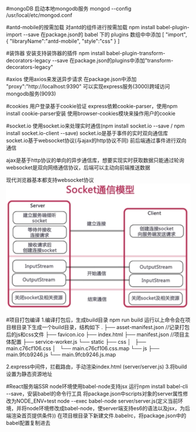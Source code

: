 #mongoDB
启动本地mongodb服务
mongod --config /usr/local/etc/mongod.conf 

#antd-mobile的按需加载
对antd的组件进行按需加载
npm install babel-plugin-import --save
在package.json的 babel 下的 plugins 数组中中添加
[
  "import",
  {
    "libraryName":"antd-mobile",
    "style":"css"
  }
]

#装饰器
安装支持装饰器的插件
npm install babel-plugin-transform-decorators-legacy --save
在package.json的plugins中添加"transform-decorators-legacy"

#axios
使用axios来发送异步请求
在package.json中添加 "proxy":"http://localhost:9390" 可以实现express服务(3000)跨域访问mongodb服务(9093)

#cookies
用户登录基于cookie验证
express依赖cookie-parser，使用npm install cookie-parser安装
使用browser-cookies模块来操作用户的cookie

#socket.io
使用socket.io来处理实时通信(npm install socket.io --save / npm install socket.io-client --save)
  socket.io是基于事件的实时双向通信库
    socket.io基于websocket协议(与ajax的http协议不同)
    前后端通过事件进行双向通信

ajax是基于http协议的单向的异步通信库，想要实现实时获取数据只能通过轮询
websocket是双向网络通信协议，后端可以主动向前端推送数据

现代浏览器基本都支持websocket协议
![Alt text](https://github.com/zeppelinn/MERN/raw/master/Screenshots/socket通信模型.png)

#项目打包编译
1.编译打包后，生成build目录
  npm run build
  运行以上命令会在项目根目录下生成一个build目录，结构如下
  .
  ├── asset-manifest.json                   //记录打包后的js和css文件
  ├── favicon.ico
  ├── index.html
  ├── manifest.json                         //项目主体配置
  ├── service-worker.js
  └── static
      ├── css
      │   ├── main.c76cf106.css
      │   └── main.c76cf106.css.map
      └── js
          ├── main.9fcb9246.js
          └── main.9fcb9246.js.map

2.express中间件，拦截路由，手动渲染index.html
  (server/server.js)
3.将build设置为静态资源地址

#React服务端SSR
  node环境使用babel-node支持jsx
  运行npm install babel-cli --save，安装babel的命令行工具
  将package.json中scripts对象的server属性修改为NODE_ENV=test node --exec babel-node server/server.js(定义当前环境，并将node环境修改成babel-node，使server端支持es6的语法以及jsx，为后端渲染首页提供条件))
  在项目根目录下新建文件.babelrc，将package.json中的babel配置复制进去